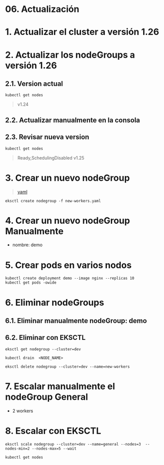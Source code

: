 # 06. Actualización <!-- omit in toc -->

# 1. Actualizar el cluster a versión 1.26
# 2. Actualizar los nodeGroups a versión 1.26
## 2.1. Version actual
```
kubectl get nodes
```
> v1.24

## 2.2. Actualizar manualmente en la consola
## 2.3. Revisar nueva version
```
kubectl get nodes
```
>  Ready,SchedulingDisabled
> v1.25

# 3. Crear un nuevo nodeGroup
> [yaml](./assets/cluster/new-workers.yaml)

```
eksctl create nodegroup -f new-workers.yaml
```

# 4. Crear un nuevo nodeGroup Manualmente
- nombre: demo

# 5. Crear pods en varios nodos
```
kubectl create deployment demo --image nginx --replicas 10
kubectl get pods -owide
```
# 6. Eliminar nodeGroups
## 6.1. Eliminar manualmente nodeGroup: demo

## 6.2. Eliminar con EKSCTL
```
eksctl get nodegroup --cluster=dev

kubectl drain  <NODE_NAME>

eksctl delete nodegroup --cluster=dev --name=new-workers

```

# 7. Escalar manualmente el nodeGroup General
- 2 workers

# 8. Escalar con EKSCTL
```
eksctl scale nodegroup --cluster=dev --name=general --nodes=3  --nodes-min=2 --nodes-max=5 --wait

kubectl get nodes
```
